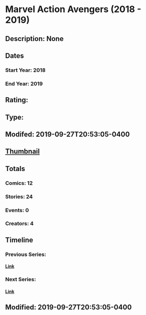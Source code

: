 # Marvel Action Avengers (2018 - 2019)
## Description: None
## Dates
### Start Year: 2018
### End Year: 2019
## Rating: 
## Type: 
## Modifed: 2019-09-27T20:53:05-0400
## [Thumbnail](http://i.annihil.us/u/prod/marvel/i/mg/c/90/5d8e76a7a31dd.jpg)
## Totals
### Comics: 12
### Stories: 24
### Events: 0
### Creators: 4
## Timeline
### Previous Series: 
#### [Link]()
### Next Series: 
#### [Link]()
## Modified: 2019-09-27T20:53:05-0400